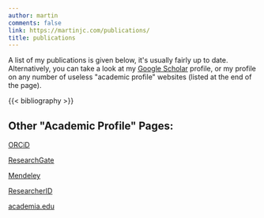 ```yaml
---
author: martin
comments: false
link: https://martinjc.com/publications/
title: publications
---
```


A list of my publications is given below, it's usually fairly up to date. Alternatively, you can take a look at my [Google Scholar](http://scholar.google.com/citations?user=t3R1ZLgAAAAJ) profile, or my profile on any number of useless "academic profile" websites (listed at the end of the page).

{{< bibliography >}}

## Other "Academic Profile" Pages:

[ORCiD](http://orcid.org/0000-0001-8744-260X)

[ResearchGate](https://www.researchgate.net/profile/Martin_Chorley/)

[Mendeley](http://www.mendeley.com/profiles/martin-chorley/)

[ResearcherID](http://www.researcherid.com/rid/F-2971-2010)

[academia.edu](https://cardiff.academia.edu/MartinChorley)
